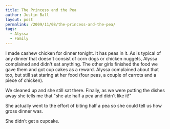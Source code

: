 ```yaml
---
title: The Princess and the Pea
author: Justin Ball
layout: post
permalink: /2009/11/08/the-princess-and-the-pea/
tags:
  - Alyssa
  - Family
---
```

I made cashew chicken for dinner tonight. It has peas in it. As is typical of any dinner that doesn't consist of corn dogs or chicken nuggets, Alyssa complained and didn't eat anything. The other girls finished the food we gave them and got cup cakes as a reward. Alyssa complained about that too, but still sat staring at her food (four peas, a couple of carrots and a piece of chicken).

We cleaned up and she still sat there. Finally, as we were putting the dishes away she tells me that "she ate half a pea and didn't like it!"

She actually went to the effort of biting half a pea so she could tell us how gross dinner was.

She didn't get a cupcake.